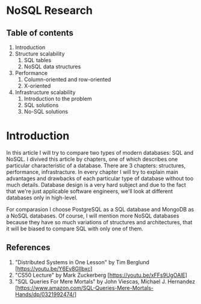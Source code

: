 # NoSQL Research

## Table of contents

 1. Introduction
 1. Structure scalability
    1. SQL tables
    2. NoSQL data structures
 2. Performance
    1. Column-oriented and row-oriented
    2. X-oriented
 3. Infrastructure scalability
    1. Introduction to the problem
    2. SQL solutions
    3. No-SQL solutions
 
# Introduction

In this article I will try to compare two types of modern databases: SQL and NoSQL. I divived this article by chapters, one of which describes one particular characteristic of a database. There are 3 chapters: structures, performance, infrastracture. In every chapter I will try to explain main advantages and drawbacks of each particular type of database without too much details. Database design is a very hard subject and due to the fact that we're just applicable software engineers, we'll look at different databases only in high-level.

For comparasion I choose PostgreSQL as a SQL database and MongoDB as a NoSQL databases. Of course, I will mention more NoSQL databases because they have so much variations of structures and architectures, that it will be biased to compare SQL with only one of them.


## References

 1. "Distributed Systems in One Lesson" by Tim Berglund [https://youtu.be/Y6Ev8GIlbxc]
 2. "CS50 Lecture" by Mark Zuckerberg [https://youtu.be/xFFs9UgOAlE]
 3. "SQL Queries For Mere Mortals" by John Viescas, Michael J. Hernandez [https://www.amazon.com/SQL-Queries-Mere-Mortals-Hands/dp/0321992474/]
